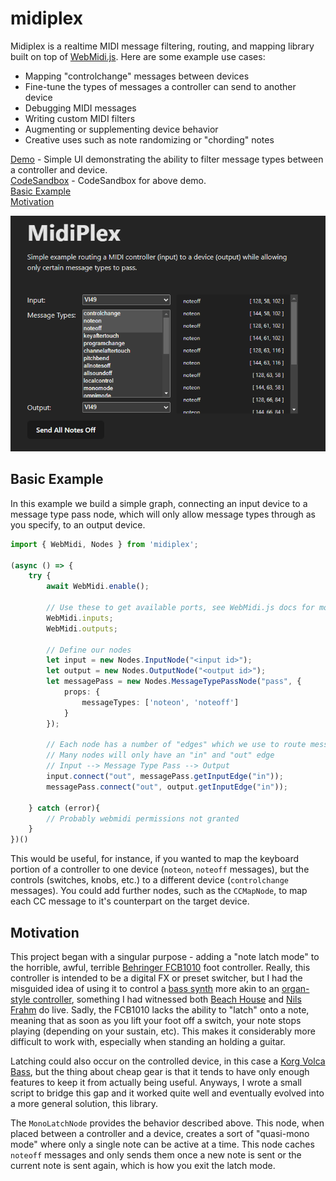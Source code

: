 # midiplex

Midiplex is a realtime MIDI message filtering, routing, and mapping library built on top of [WebMidi.js](https://github.com/djipco/webmidi). Here are some example use cases:
 - Mapping "controlchange" messages between devices
 - Fine-tune the types of messages a controller can send to another device
 - Debugging MIDI messages
 - Writing custom MIDI filters
 - Augmenting or supplementing device behavior
 - Creative uses such as note randomizing or "chording" notes

[Demo](https://w9wnls-5173.csb.app/) - Simple UI demonstrating the ability to filter message types between a controller and device. \
[CodeSandbox](https://codesandbox.io/p/devbox/midiplex-w9wnls?file=%2Fsrc%2FApp.vue%3A77%2C25) - CodeSandbox for above demo. \
[Basic Example](#basic-example) \
[Motivation](#motivation)

![example](example.png)

## Basic Example

In this example we build a simple graph, connecting an input device to a message type pass node, which will only allow message types through as you specify, to an output device.

```typescript
import { WebMidi, Nodes } from 'midiplex';

(async () => {
    try {
        await WebMidi.enable();

        // Use these to get available ports, see WebMidi.js docs for more info 
        WebMidi.inputs;
        WebMidi.outputs;

        // Define our nodes
        let input = new Nodes.InputNode("<input id>");
        let output = new Nodes.OutputNode("<output id>");
        let messagePass = new Nodes.MessageTypePassNode("pass", {
            props: {
                messageTypes: ['noteon', 'noteoff']
            }
        });

        // Each node has a number of "edges" which we use to route messages
        // Many nodes will only have an "in" and "out" edge
        // Input --> Message Type Pass --> Output
        input.connect("out", messagePass.getInputEdge("in"));
        messagePass.connect("out", output.getInputEdge("in"));

    } catch (error){
        // Probably webmidi permissions not granted
    }
})()
```

This would be useful, for instance, if you wanted to map the keyboard portion of a controller to one device (`noteon`, `noteoff` messages), but the controls (switches, knobs, etc.) to a different device (`controlchange` messages). You could add further nodes, such as the `CCMapNode`, to map each CC message to it's counterpart on the target device.

## Motivation

This project began with a singular purpose - adding a "note latch mode" to the horrible, awful, terrible [Behringer FCB1010](https://www.behringer.com/product.html?modelCode=P0089) foot controller. Really, this controller is intended to be a digital FX or preset switcher, but I had the misguided idea of using it to control a [bass synth](https://www.korg.com/us/products/dj/volca_bass/) more akin to an [organ-style controller](https://www.sweetwater.com/store/detail/MP113--studiologic-mp-113-midi-pedal-controller), something I had witnessed both [Beach House](https://equipboard.com/pros/alex-scally) and [Nils Frahm](https://equipboard.com/pros/nils-frahm) do live. Sadly, the FCB1010 lacks the ability to "latch" onto a note, meaning that as soon as you lift your foot off a switch, your note stops playing (depending on your sustain, etc). This makes it considerably more difficult to work with, especially when standing an holding a guitar.

Latching could also occur on the controlled device, in this case a [Korg Volca Bass](https://www.korg.com/us/products/dj/volca_bass/), but the thing about cheap gear is that it tends to have only enough features to keep it from actually being useful. Anyways, I wrote a small script to bridge this gap and it worked quite well and eventually evolved into a more general solution, this library.

The `MonoLatchNode` provides the behavior described above. This node, when placed between a controller and a device, creates a sort of "quasi-mono mode" where only a single note can be active at a time. This node caches `noteoff` messages and only sends them once a new note is sent or the current note is sent again, which is how you exit the latch mode.